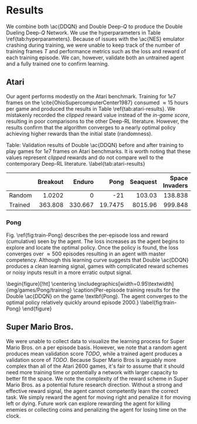 # Results

We combine both \ac{DDQN} and Double Deep-$Q$ to produce the Double Dueling
Deep-$Q$ Network. We use the hyperparameters in Table
\ref{tab:hyperparameters}. Because of issues with the \ac{NES} emulator
crashing during training, we were unable to keep track of the number of
training frames $T$ and performance metrics such as the loss and reward of
each training episode. We can, however, validate both an untrained agent
and a fully trained one to confirm learning.

## Atari

Our agent performs modestly on the Atari benchmark. Training for $1e7$ frames
on the \cite{OhioSupercomputerCenter1987} consumed $\approx 15$ hours per
game and produced the results in Table \ref{tab:atari-results}. We mistakenly
recorded the _clipped_ reward value instead of the _in-game score_, resulting
in poor comparisons to the other Deep-RL literature. However, the results
confirm that the algorithm converges to a nearly optimal policy achieving
higher rewards than the initial state (randomness).

Table: Validation results of Double \ac{DDQN} before and after training to
play games for $1e7$ frames on Atari benchmarks. It is worth noting that these
values represent _clipped_ rewards and do not compare well to the
contemporary Deep-RL literature. \label{tab:atari-results}

|         |   Breakout |   Enduro |     Pong |   Seaquest |   Space Invaders |
|:--------|-----------:|---------:|---------:|-----------:|-----------------:|
| Random  |     1.0202 |    0     | -21      |     103.03 |          138.838 |
| Trained |   363.808  |  330.667 |  19.7475 |    8015.96 |          999.848 |

### Pong

Fig. \ref{fig:train-Pong} describes the per-episode loss and reward
(cumulative) seen by the agent. The loss increases as the agent begins to
explore and locate the optimal policy. Once the policy is found, the loss
converges over $\approx 500$ episodes resulting in an agent with master
competency. Although this learning curve suggests that Double \ac{DDQN}
produces a clean learning signal, games with complicated reward schemes or
noisy inputs result in a more erratic output signal.

\begin{figure}[!ht]
\centering
\includegraphics[width=0.95\textwidth]{img/games/Pong/training}
\caption{Per-episode training results for the Double \ac{DDQN} on the game
\textbf{Pong}. The agent converges to the optimal policy relatively quickly
around episode 2000.}
\label{fig:train-Pong}
\end{figure}

## Super Mario Bros.

We were unable to collect data to visualize the learning process for Super
Mario Bros. on a per episode basis. However, we note that a random agent
produces mean validation score $TODO$, while a trained agent produces a
validation score of $TODO$. Because Super Mario Bros is arguably more complex
than all of the Atari 2600 games, it's fair to assume that it should need
more training time or potentially a network with larger capacity to better
fit the space. We note the complexity of the reward scheme in Super Mario
Bros. as a potential future research direction. Without a strong and
effective reward signal, the agent cannot competently learn the correct task.
We simply reward the agent for moving right and penalize it for moving left
or dying. Future work can explore rewarding the agent for killing enemies or
collecting coins and penalizing the agent for losing time on the clock.
